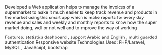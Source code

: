 Developed a Web application helps to manage the invoices of a supermarket to make it much easier to
keep track revenue and products in the market using this smart app which is make reports for every day
revenue and sales and weekly and monthly reports to know how the super market doing, well or not
well and to improve the way of working 

Features: statistics dashboard , support Arabic and English , multi guarded authentication
Responsive website
Technologies Used: PHP/Laravel, MySQL , JavaScript, bootstrap
